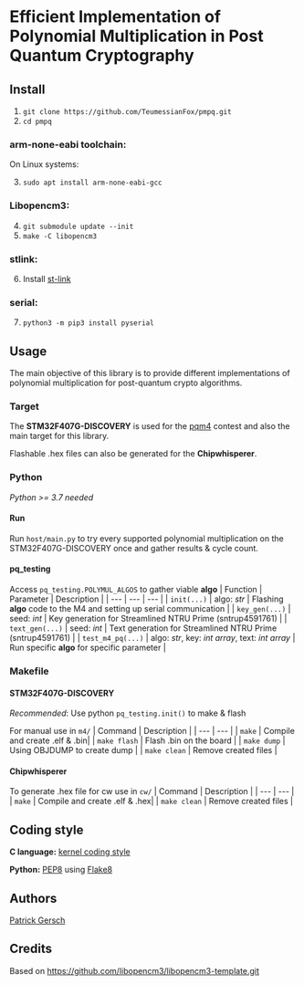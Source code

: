 # Efficient Implementation of Polynomial Multiplication in Post Quantum Cryptography


## Install
 1. ```git clone https://github.com/TeumessianFox/pmpq.git```
 2. ```cd pmpq```

### arm-none-eabi toolchain:
 On Linux systems:
 
 3. ```sudo apt install arm-none-eabi-gcc```

### Libopencm3:
 4. ```git submodule update --init```
 5. ```make -C libopencm3```

### stlink:
 6. Install [st-link](https://github.com/texane/stlink.git)
 
### serial:
 7. ```python3 -m pip3 install pyserial```

## Usage

The main objective of this library is to provide different implementations of polynomial multiplication for post-quantum crypto algorithms.

### Target
The **STM32F407G-DISCOVERY** is used for the [pqm4](https://github.com/mupq/pqm4) contest and also the main target for this library. 

Flashable .hex files can also be generated for the **Chipwhisperer**.

### Python
*Python >= 3.7  needed*
#### Run
Run `host/main.py` to try every supported polynomial multiplication on the STM32F407G-DISCOVERY once and gather results & cycle count.

#### pq_testing
Access `pq_testing.POLYMUL_ALGOS` to gather viable **algo**
| Function | Parameter | Description |
| --- | --- | --- |
| `init(...)` | algo: *str* | Flashing **algo** code to the M4 and setting up serial communication |
| `key_gen(...)` | seed: *int* | Key generation for Streamlined NTRU Prime (sntrup4591761) |
| `text_gen(...)` | seed: *int* | Text generation for Streamlined NTRU Prime (sntrup4591761) |
| `test_m4_pq(...)` | algo: *str*, key: *int array*, text: *int array* | Run specific **algo** for specific parameter |

### Makefile

#### STM32F407G-DISCOVERY
*Recommended*: Use python `pq_testing.init()` to make & flash

For manual use in `m4/`
| Command | Description |
| --- | --- |
| `make` | Compile and create .elf & .bin|
| `make flash` | Flash .bin on the board |
| `make dump` | Using OBJDUMP to create dump |
| `make clean` | Remove created files |

#### Chipwhisperer
To generate .hex file for cw use in `cw/`
| Command | Description |
| --- | --- |
| `make` | Compile and create .elf & .hex|
| `make clean` | Remove created files |

## Coding style

**C language:** [kernel coding style](https://www.kernel.org/doc/Documentation/process/coding-style.rst)

**Python:** [PEP8](https://www.python.org/dev/peps/pep-0008/) using [Flake8](https://flake8.pycqa.org/en/latest/)

## Authors

[Patrick Gersch](https://github.com/teumessianfox/)

## Credits

Based on https://github.com/libopencm3/libopencm3-template.git
